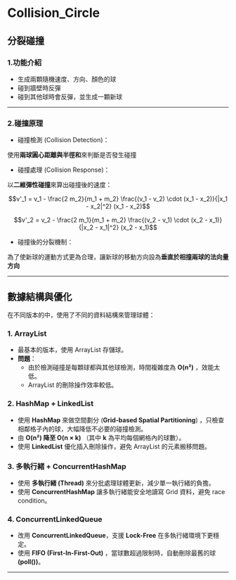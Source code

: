 # Collision_Circle
## 分裂碰撞
### 1.功能介紹
- 生成兩顆隨機速度、方向、顏色的球
- 碰到牆壁時反彈
- 碰到其他球時會反彈，並生成一顆新球

---

### 2.碰撞原理

- 碰撞檢測 (Collision Detection)：

使用**兩球圓心距離與半徑和**來判斷是否發生碰撞

- 碰撞處理 (Collision Response)：

以**二維彈性碰撞**來算出碰撞後的速度：

$$v'_1 = v_1 - \frac{2 m_2}{m_1 + m_2} \frac{(v_1 - v_2) \cdot (x_1 - x_2)}{|x_1 - x_2|^2} (x_1 - x_2)$$

$$v'_2 = v_2 - \frac{2 m_1}{m_1 + m_2} \frac{(v_2 - v_1) \cdot (x_2 - x_1)}{|x_2 - x_1|^2} (x_2 - x_1)$$

- 碰撞後的分裂機制：

為了使新球的運動方式更為合理，讓新球的移動方向設為**垂直於相撞兩球的法向量方向**

---

## 數據結構與優化

在不同版本的中，使用了不同的資料結構來管理球體：

### 1. ArrayList
- 最基本的版本，使用 ArrayList 存儲球。
- **問題**：
  - 由於檢測碰撞是每顆球都與其他球檢測，時間複雜度為 **O(n²)** ，效能太低。
  - ArrayList 的刪除操作效率較低。

### 2. HashMap + LinkedList
- 使用 **HashMap** 來做空間劃分 (**Grid-based Spatial Partitioning**) ，只檢查相鄰格子內的球，大幅降低不必要的碰撞檢測。
- 由 **O(n²) 降至 O(n × k)** （其中 **k** 為平均每個網格內的球數）。
- 使用 **LinkedList** 優化插入刪除操作，避免 ArrayList 的元素搬移問題。

### 3. 多執行緒 + ConcurrentHashMap
- 使用 **多執行緒 (Thread)** 來分批處理球體更新，減少單一執行緒的負擔。
- 使用 **ConcurrentHashMap** 讓多執行緒能安全地讀寫 Grid 資料，避免 race condition。

### 4. ConcurrentLinkedQueue
- 改用 **ConcurrentLinkedQueue**，支援 **Lock-Free** 在多執行緒環境下更穩定。
- 使用 **FIFO (First-In-First-Out)** ，當球數超過限制時，自動刪除最舊的球 **(poll())**。

---
